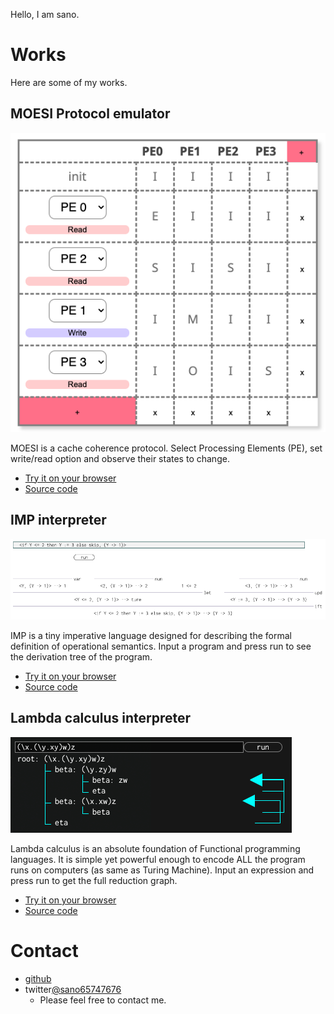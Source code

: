 
Hello, I am sano. 

# Works
Here are some of my works.

## MOESI Protocol emulator
![image](moesi_fig.png)

MOESI is a cache coherence protocol. Select Processing Elements (PE), set write/read option and observe their states to change. 
- [Try it on your browser](https://sano-jin.github.io/moesi/moesi.html)
- [Source code](https://github.com/sano-jin/moesi-emulator)

## IMP interpreter
![image](imp_fig.png)

IMP is a tiny imperative language designed for describing the formal definition of operational semantics.
Input a program and press run to see the derivation tree of the program.
- [Try it on your browser](https://sano-jin.github.io/imp/imp.html)
- [Source code](https://github.com/sano-jin/imp-interpreter)

  
## Lambda calculus interpreter
![image](lambda_fig.png)

Lambda calculus is an absolute foundation of Functional programming languages.
It is simple yet powerful enough to encode ALL the program runs on computers (as same as Turing Machine).
Input an expression and press run to get the full reduction graph.
- [Try it on your browser](https://sano-jin.github.io/lambda/lambda.html)
- [Source code](https://github.com/sano-jin/lambda)

# Contact
- [github](https://github.com/sano-jin)
- twitter[@sano65747676](https://twitter.com/sano65747676)
  - Please feel free to contact me.
